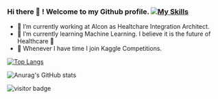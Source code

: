 ### Hi there 👋 ! Welcome to my Github profile.       [![My Skills](https://skillicons.dev/icons?i=linkedin)](https://www.linkedin.com/in/alfonrodrisimon)

- 🔭 I’m currently working at Alcon as Healtchare Integration Architect. 
- 🌱 I’m currently learning Machine Learning. I believe it is the future of Healthcare 🤔
- 👯 Whenever I have time I join Kaggle Competitions. 

[![Top Langs](https://github-readme-stats.vercel.app/api/top-langs/?username=alfonrodrisimon)](https://github.com/anuraghazra/github-readme-stats)

![Anurag's GitHub stats](https://github-readme-stats.vercel.app/api?username=alfonrodrisimon&show_icons=true&theme=radical)

![visitor badge](https://visitor-badge.glitch.me/badge?page_id=alfonrodrisimon.visitor-badge&left_color=red&right_color=green) 
